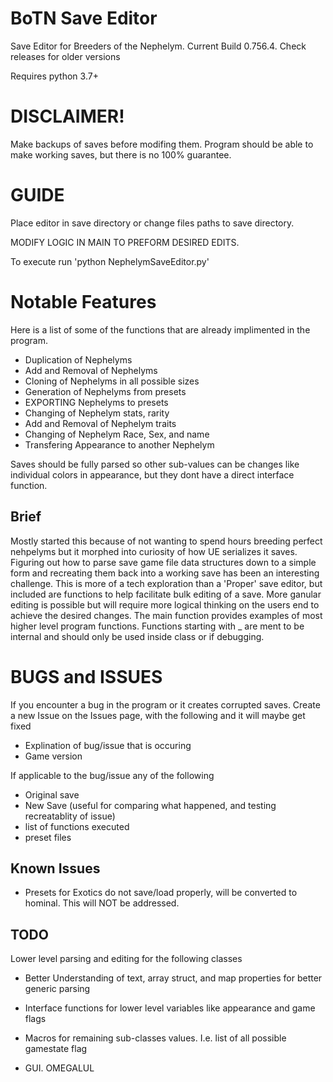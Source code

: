# BoTN Save Editor
Save Editor for Breeders of the Nephelym. Current Build 0.756.4. Check releases for older versions

Requires python 3.7+

# DISCLAIMER!
Make backups of saves before modifing them. Program should be able to make working saves, but there is no 100% guarantee.

# GUIDE
Place editor in save directory or change files paths to save directory.

MODIFY LOGIC IN MAIN TO PREFORM DESIRED EDITS.

To execute run 'python NephelymSaveEditor.py'

# Notable Features
Here is a list of some of the functions that are already implimented in the program.
- Duplication of Nephelyms
- Add and Removal of Nephelyms
- Cloning of Nephelyms in all possible sizes
- Generation of Nephelyms from presets
- EXPORTING Nephelyms to presets
- Changing of Nephelym stats, rarity
- Add and Removal of Nephelym traits
- Changing of Nephelym Race, Sex, and name
- Transfering Appearance to another Nephelym

Saves should be fully parsed so other sub-values can be changes like individual colors in appearance, but they dont have a direct interface function.


## Brief
Mostly started this because of not wanting to spend hours breeding perfect nehpelyms but it morphed into curiosity of how UE serializes it saves. Figuring out how to parse save game file data structures down to a simple form and recreating them back into a working save has been an interesting challenge. This is more of a tech exploration than a 'Proper' save editor, but included are functions to help facilitate bulk editing of a save. More ganular editing is possible but will require more logical thinking on the users end to achieve the desired changes. The main function provides examples of most higher level program functions. Functions starting with _ are ment to be internal and should only be used inside class or if debugging.

# BUGS and ISSUES
If you encounter a bug in the program or it creates corrupted saves. Create a new Issue on the Issues page, with the following and it will maybe get fixed
- Explination of bug/issue that is occuring
- Game version

If applicable to the bug/issue any of the following
- Original save
- New Save (useful for comparing what happened, and testing recreatablity of issue)
- list of functions executed
- preset files

## Known Issues
- Presets for Exotics do not save/load properly, will be converted to hominal. This will NOT be addressed.

## TODO
Lower level parsing and editing for the following classes

- Better Understanding of text, array struct, and map properties for better generic parsing

- Interface functions for lower level variables like appearance and game flags

- Macros for remaining sub-classes values. I.e. list of all possible gamestate flag

- GUI. OMEGALUL